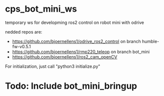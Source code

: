 # cps_bot_mini_ws
temporary ws for developming ros2 control on robot mini with odrive

nedded repos are:
- https://github.com/bjoernellens1/odrive_ros2_control on branch humble-fw-v0.5.1
- https://github.com/bjoernellens1/rmp220_teleop on branch bot_mini
- https://github.com/bjoernellens1/ros2_cam_openCV

For initialization, just call "python3 initialize.py"

# Todo: Include bot_mini_bringup

